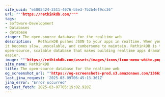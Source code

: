 ```yaml
---
site_uuid: "e5005424-3511-4076-b5e3-7b2b4ef9cc36"
url: ""'https://rethinkdb.com/'""
tags:
- Software-Development
- Databases
- database
zinger: The open-source database for the realtime web
description:   RethinkDB pushes JSON to your apps in realtime. When your app polls for data,
it becomes slow, unscalable, and cumbersome to maintain. RethinkDB is the
open-source, scalable database that makes building realtime apps dramatically
easier.
image: ""'https://rethinkdb.com/assets/images/icons/icon-menu-white.png'""
site_name: RethinkDB
title: The open-source database for the realtime web
og_screenshot_url: ""https://og-screenshots-prod.s3.amazonaws.com/1366x768/80/false/b72c7024dc043ca77c44e242b4361c4ef08510faa5ee5882bad3b845cb00d77c.jpeg""
last_jina_request: '2025-03-09T06:45:13.361Z'
jina_error: "Error occurred"
og_last_fetch: 2025-03-07T05:19:02.920Z
---
```


